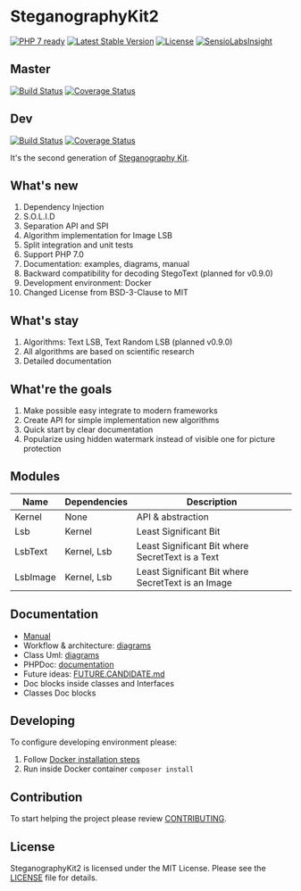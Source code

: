 SteganographyKit2
=================

[![PHP 7 ready](http://php7ready.timesplinter.ch/picamator/SteganographyKit2/dev/badge.svg)](https://travis-ci.org/picamator/SteganographyKit2)
[![Latest Stable Version](https://poser.pugx.org/picamator/steganographykit2/v/stable.svg)](https://packagist.org/packages/picamator/steganographykit2)
[![License](https://poser.pugx.org/picamator/steganographykit2/license.svg)](https://packagist.org/packages/picamator/steganographykit2)
[![SensioLabsInsight](https://insight.sensiolabs.com/projects/9325b5d8-dd55-42a8-9d38-ef5f745ad3e8/mini.png)](https://insight.sensiolabs.com/projects/9325b5d8-dd55-42a8-9d38-ef5f745ad3e8)

Master
------
[![Build Status](https://travis-ci.org/picamator/SteganographyKit2.svg?branch=master)](https://travis-ci.org/picamator/SteganographyKit2)
[![Coverage Status](https://coveralls.io/repos/github/picamator/SteganographyKit2/badge.svg?branch=master)](https://coveralls.io/github/picamator/SteganographyKit2?branch=master)

Dev
---
[![Build Status](https://travis-ci.org/picamator/SteganographyKit2.svg?branch=dev)](https://travis-ci.org/picamator/SteganographyKit2)
[![Coverage Status](https://coveralls.io/repos/github/picamator/SteganographyKit2/badge.svg?branch=dev)](https://coveralls.io/github/picamator/SteganographyKit2?branch=dev)

It's the second generation of [Steganography Kit](https://github.com/picamator/SteganographyKit).

What's new
----------
1. Dependency Injection
2. S.O.L.I.D
3. Separation API and SPI
4. Algorithm implementation for Image LSB
4. Split integration and unit tests
5. Support PHP 7.0
6. Documentation: examples, diagrams, manual
7. Backward compatibility for decoding StegoText (planned for v0.9.0)
8. Development environment: Docker
9. Changed License from BSD-3-Clause to MIT

What's stay
-----------
1. Algorithms: Text LSB, Text Random LSB (planned v0.9.0)
2. All algorithms are based on scientific research
3. Detailed documentation

What're the goals
-----------------
1. Make possible easy integrate to modern frameworks
2. Create API for simple implementation new algorithms
3. Quick start by clear documentation
4. Popularize using hidden watermark instead of visible one for picture protection

Modules
-------
Name     | Dependencies   | Description
---      | ---            | ---
Kernel   | None           | API & abstraction  
Lsb      | Kernel         | Least Significant Bit  
LsbText  | Kernel, Lsb    | Least Significant Bit where SecretText is a Text 
LsbImage | Kernel, Lsb    | Least Significant Bit where SecretText is an Image 

Documentation
-------------
* [Manual](docs/manual)
* Workflow & architecture: [diagrams](docs/diagram)
* Class Uml: [diagrams](docs/uml)
* PHPDoc: [documentation](docs/phpdoc)
* Future ideas: [FUTURE.CANDIDATE.md](FUTURE.CANDIDATE.md)
* Doc blocks inside classes and Interfaces
* Classes Doc blocks

Developing
----------
To configure developing environment please:

1. Follow [Docker installation steps](bin/docker/README.md)
2. Run inside Docker container `composer install`

Contribution
------------
To start helping the project please review [CONTRIBUTING](CONTRIBUTING.md).

License
-------
SteganographyKit2 is licensed under the MIT License. Please see the [LICENSE](LICENSE.txt) file for details.
